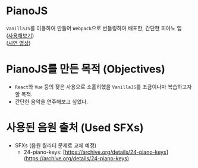 # PianoJS
`VanillaJS`를 이용하여 만들어 `Webpack`으로 번들링하여 배포한, 간단한 피아노 앱   
([사용해보기](https://kuman514.github.io/PianoJS/))   
([시연 영상](https://youtu.be/dHTh6SiN5A0))

# PianoJS를 만든 목적 (Objectives)
- `React`와 `Vue` 등의 잦은 사용으로 소홀히했을 `VanillaJS`를 조금이나마 복습하고자 할 목적.
- 간단한 음악을 연주해보고 싶었다.

# 사용된 음원 출처 (Used SFXs)
- SFXs (음원 퀄리티 문제로 교체 예정)
  - 24-piano-keys: [https://archive.org/details/24-piano-keys](https://archive.org/details/24-piano-keys)
